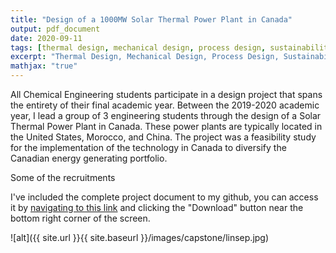```yaml
---
title: "Design of a 1000MW Solar Thermal Power Plant in Canada"
output: pdf_document
date: 2020-09-11
tags: [thermal design, mechanical design, process design, sustainability]
excerpt: "Thermal Design, Mechanical Design, Process Design, Sustainability"
mathjax: "true"
---
```

All Chemical Engineering students participate in a design project that spans the entirety of their final academic year. Between the 2019-2020 academic year, I lead a group of 3 engineering students through the design of a Solar Thermal Power Plant in Canada. These power plants are typically located in the United States, Morocco, and China. The project was a feasibility study for the implementation of the technology in Canada to diversify the Canadian energy generating portfolio.

Some of the recruitments 


I've included the complete project document to my github, you can access it by [navigating to this link](https://github.com/michaelspanidis/michaelspanidis.github.io/blob/master/projectdocs/Sunwell%20Solar%20Power%20Facility%20Design%20of%20a%201000%20MW%20Concentrating%20Solar%20Power%20Plant.pdf) and clicking the "Download" button near the bottom right corner of the screen.


![alt]({{ site.url }}{{ site.baseurl }}/images/capstone/linsep.jpg)
